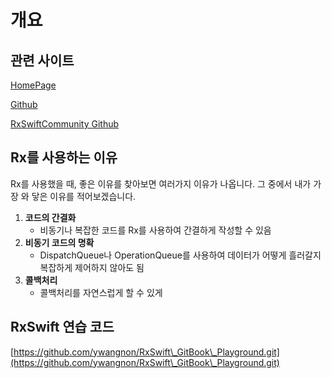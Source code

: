 # 개요

## 관련 사이트

[HomePage](http://reactivex.io/)

[Github](https://github.com/ReactiveX/RxSwift)

[RxSwiftCommunity Github](https://github.com/RxSwiftCommunity)

## Rx를 사용하는 이유

Rx를 사용했을 때, 좋은 이유를 찾아보면 여러가지 이유가 나옵니다. 그 중에서 내가 가장 와 닿은 이유를 적어보겠습니다.

1. **코드의 간결화**
   * 비동기나 복잡한 코드를 Rx를 사용하여 간결하게 작성할 수 있음
2. **비동기 코드의 명확**
   * DispatchQueue나 OperationQueue를 사용하여 데이터가 어떻게 흘러갈지 복잡하게 제어하지 않아도 됨
3. **콜백처리**
   * 콜백처리를 자연스럽게 할 수 있게&#x20;

## RxSwift 연습 코드

[https://github.com/ywangnon/RxSwift\_GitBook\_Playground.git](https://github.com/ywangnon/RxSwift\_GitBook\_Playground.git)
